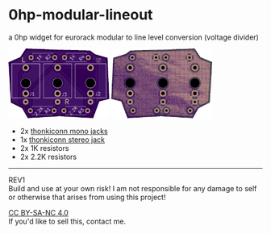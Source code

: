 # 0hp-modular-lineout
a 0hp widget for eurorack modular to line level conversion (voltage divider)

<img width="200px" src="front.png"> <img width="200px" src="back.png">

+ 2x [thonkiconn mono jacks](https://www.thonk.co.uk/shop/3-5mm-jacks/)
+ 1x [thonkiconn stereo jack](https://www.thonk.co.uk/shop/3-5mm-jacks/)
+ 2x 1K resistors
+ 2x 2.2K resistors

---
REV1     
Build and use at your own risk! I am not responsible for any damage to self or otherwise that arises from using this project!

[CC BY-SA-NC 4.0](https://creativecommons.org/licenses/by-nc-sa/4.0/)     
If you'd like to sell this, contact me.
